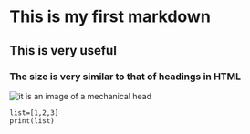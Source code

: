 # This is my first markdown 
## This is very useful 
### The size is very similar to that of headings in HTML

![it is an image of a mechanical head](https://github.com/Exp-Communicate-Using-Markdown-Cohort-1/series-communicate-using-markdown-Hunter-pro/assets/101683063/3fd18c9c-e1f7-46c3-90c8-2940edf177a5)

```
list=[1,2,3]
print(list)
```
